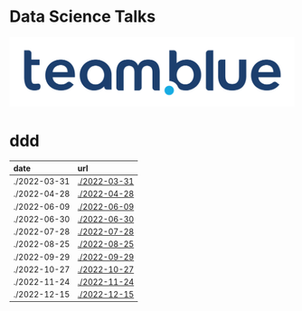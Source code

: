 # Data Science Talks

![](www/logo.svg)

# ddd

| date         | url                          |
|:-------------|:-----------------------------|
| ./2022-03-31 | [./2022-03-31](./2022-03-31) |
| ./2022-04-28 | [./2022-04-28](./2022-04-28) |
| ./2022-06-09 | [./2022-06-09](./2022-06-09) |
| ./2022-06-30 | [./2022-06-30](./2022-06-30) |
| ./2022-07-28 | [./2022-07-28](./2022-07-28) |
| ./2022-08-25 | [./2022-08-25](./2022-08-25) |
| ./2022-09-29 | [./2022-09-29](./2022-09-29) |
| ./2022-10-27 | [./2022-10-27](./2022-10-27) |
| ./2022-11-24 | [./2022-11-24](./2022-11-24) |
| ./2022-12-15 | [./2022-12-15](./2022-12-15) |

[](cc)
